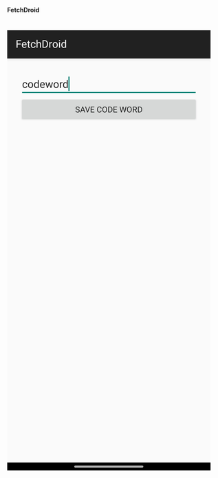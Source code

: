 **FetchDroid**
#
![Image1](https://raw.githubusercontent.com/shad0wrider/FetchDroid/refs/heads/main/assets/homepage.png)
